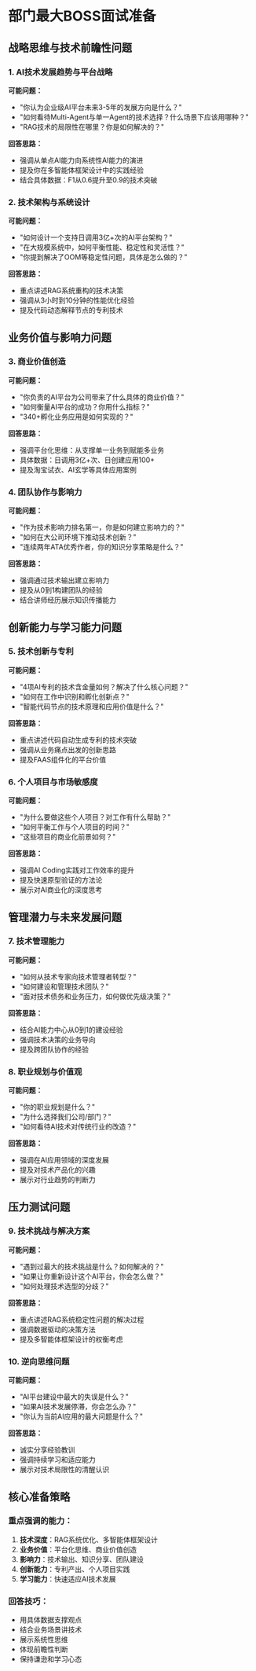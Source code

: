 # 部门最大BOSS面试准备

## 战略思维与技术前瞻性问题

### 1. AI技术发展趋势与平台战略
**可能问题：**
- "你认为企业级AI平台未来3-5年的发展方向是什么？"
- "如何看待Multi-Agent与单一Agent的技术选择？什么场景下应该用哪种？"
- "RAG技术的局限性在哪里？你是如何解决的？"

**回答思路：**
- 强调从单点AI能力向系统性AI能力的演进
- 提及你在多智能体框架设计中的实践经验
- 结合具体数据：F1从0.6提升至0.9的技术突破

### 2. 技术架构与系统设计
**可能问题：**
- "如何设计一个支持日调用3亿+次的AI平台架构？"
- "在大规模系统中，如何平衡性能、稳定性和灵活性？"
- "你提到解决了OOM等稳定性问题，具体是怎么做的？"

**回答思路：**
- 重点讲述RAG系统重构的技术决策
- 强调从3小时到10分钟的性能优化经验
- 提及代码动态解释节点的专利技术

## 业务价值与影响力问题

### 3. 商业价值创造
**可能问题：**
- "你负责的AI平台为公司带来了什么具体的商业价值？"
- "如何衡量AI平台的成功？你用什么指标？"
- "340+孵化业务应用是如何实现的？"

**回答思路：**
- 强调平台化思维：从支撑单一业务到赋能多业务
- 具体数据：日调用3亿+次、日创建应用100+
- 提及淘宝试衣、AI玄学等具体应用案例

### 4. 团队协作与影响力
**可能问题：**
- "作为技术影响力排名第一，你是如何建立影响力的？"
- "如何在大公司环境下推动技术创新？"
- "连续两年ATA优秀作者，你的知识分享策略是什么？"

**回答思路：**
- 强调通过技术输出建立影响力
- 提及从0到1构建团队的经验
- 结合讲师经历展示知识传播能力

## 创新能力与学习能力问题

### 5. 技术创新与专利
**可能问题：**
- "4项AI专利的技术含金量如何？解决了什么核心问题？"
- "如何在工作中识别和孵化创新点？"
- "智能代码节点的技术原理和应用价值是什么？"

**回答思路：**
- 重点讲述代码自动生成专利的技术突破
- 强调从业务痛点出发的创新思路
- 提及FAAS组件化的平台价值

### 6. 个人项目与市场敏感度
**可能问题：**
- "为什么要做这些个人项目？对工作有什么帮助？"
- "如何平衡工作与个人项目的时间？"
- "这些项目的商业化前景如何？"

**回答思路：**
- 强调AI Coding实践对工作效率的提升
- 提及快速原型验证的方法论
- 展示对AI商业化的深度思考

## 管理潜力与未来发展问题

### 7. 技术管理能力
**可能问题：**
- "如何从技术专家向技术管理者转型？"
- "如何建设和管理技术团队？"
- "面对技术债务和业务压力，如何做优先级决策？"

**回答思路：**
- 结合AI能力中心从0到1的建设经验
- 强调技术决策的业务导向
- 提及跨团队协作的经验

### 8. 职业规划与价值观
**可能问题：**
- "你的职业规划是什么？"
- "为什么选择我们公司/部门？"
- "如何看待AI技术对传统行业的改造？"

**回答思路：**
- 强调在AI应用领域的深度发展
- 提及对技术产品化的兴趣
- 展示对行业趋势的判断力

## 压力测试问题

### 9. 技术挑战与解决方案
**可能问题：**
- "遇到过最大的技术挑战是什么？如何解决的？"
- "如果让你重新设计这个AI平台，你会怎么做？"
- "如何处理技术选型的分歧？"

**回答思路：**
- 重点讲述RAG系统稳定性问题的解决过程
- 强调数据驱动的决策方法
- 提及多智能体框架设计的权衡考虑

### 10. 逆向思维问题
**可能问题：**
- "AI平台建设中最大的失误是什么？"
- "如果AI技术发展停滞，你会怎么办？"
- "你认为当前AI应用的最大问题是什么？"

**回答思路：**
- 诚实分享经验教训
- 强调持续学习和适应能力
- 展示对技术局限性的清醒认识

## 核心准备策略

### 重点强调的能力：
1. **技术深度**：RAG系统优化、多智能体框架设计
2. **业务价值**：平台化思维、商业价值创造
3. **影响力**：技术输出、知识分享、团队建设
4. **创新能力**：专利产出、个人项目实践
5. **学习能力**：快速适应AI技术发展

### 回答技巧：
- 用具体数据支撑观点
- 结合业务场景讲技术
- 展示系统性思维
- 体现前瞻性判断
- 保持谦逊和学习心态
